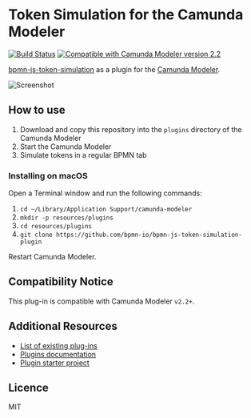 # Token Simulation for the Camunda Modeler

[![Build Status](https://github.com/bpmn-io/bpmn-js-token-simulation-plugin/workflows/CI/badge.svg)](https://github.com/bpmn-io/bpmn-js-token-simulation-plugin/actions?query=workflow%3ACI)
[![Compatible with Camunda Modeler version 2.2](https://img.shields.io/badge/Camunda%20Modeler-2.2+-blue.svg)](https://github.com/camunda/camunda-modeler)

[bpmn-js-token-simulation](https://github.com/bpmn-io/bpmn-js-token-simulation) as a plugin for the [Camunda Modeler](https://camunda.org/bpmn/tool/).

![Screenshot](docs/screenshot.png)

## How to use

1. Download and copy this repository into the `plugins` directory of the Camunda Modeler
2. Start the Camunda Modeler
3. Simulate tokens in a regular BPMN tab

### Installing on macOS
Open a Terminal window and run the following commands:
1. `cd ~/Library/Application Support/camunda-modeler`
2. `mkdir -p resources/plugins`
3. `cd resources/plugins`
4. `git clone https://github.com/bpmn-io/bpmn-js-token-simulation-plugin`

Restart Camunda Modeler.

## Compatibility Notice

This plug-in is compatible with Camunda Modeler `v2.2+`.

## Additional Resources

* [List of existing plug-ins](https://github.com/camunda/camunda-modeler-plugins)
* [Plugins documentation](https://github.com/camunda/camunda-modeler/tree/master/docs/plugins)
* [Plugin starter project](https://github.com/camunda/camunda-modeler-plugin-example)

## Licence

MIT
